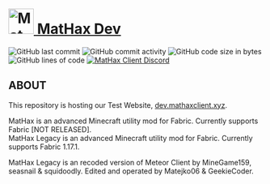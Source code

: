 # <a href="https://mathaxclient.xyz"><img src="https://mathaxclient.xyz/resources/images/icons/icon.png" alt="MatHax" height="50"/> MatHax Dev</a>
<img src="https://img.shields.io/github/last-commit/Matejko06/MatHax-Dev" alt="GitHub last commit"/> <img src="https://img.shields.io/github/commit-activity/w/Matejko06/MatHax-Dev" alt="GitHub commit activity"/> <img src="https://img.shields.io/github/languages/code-size/Matejko06/MatHax-Dev" alt="GitHub code size in bytes"/> <img src="https://tokei.rs/b1/github/Matejko06/MatHax-Dev" alt="GitHub lines of code"/> <a href="https://mathaxclient.xyz/Discord"><img src="https://img.shields.io/discord/823286525402939402?logo=discord" alt="MatHax Client Discord"/></a>

## ABOUT

This repository is hosting our Test Website, <a href="https://dev.mathaxclient.xyz">dev.mathaxclient.xyz</a>.

MatHax is an advanced Minecraft utility mod for Fabric. Currently supports Fabric [NOT RELEASED].<br>
MatHax Legacy is an advanced Minecraft utility mod for Fabric. Currently supports Fabric 1.17.1.

MatHax Legacy is an recoded version of Meteor Client by MineGame159, seasnail & squidoodly.
Edited and operated by Matejko06 & GeekieCoder.
